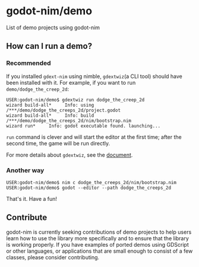 # godot-nim/demo

List of demo projects using godot-nim

## How can I run a demo?

### Recommended

If you installed `gdext-nim` using nimble, `gdextwiz`(a CLI tool) should have been installed with it.
For example, if you want to run `demo/dodge_the_creep_2d`:

```console
USER:godot-nim/demo$ gdextwiz run dodge_the_creep_2d
wizard build-all*     Info: using /***/demo/dodge_the_creeps_2d/project.godot 
wizard build-all*     Info: build /***/demo/dodge_the_creeps_2d/nim/bootstrap.nim
wizard run*     Info: godot executable found. launching... 
```

`run` command is clever and will start the editor at the first time; after the second time, the game will be run directly.

For more details about `gdextwiz`, see the [document][1].

### Another way

```console
USER:godot-nim/demo$ nim c dodge_the_creeps_2d/nim/bootstrap.nim
USER:godot-nim/demo$ godot --editor --path dodge_the_creeps_2d
```

That's it. Have a fun!

## Contribute

godot-nim is currently seeking contributions of demo projects to help users learn how to use the library more specifically and to ensure that the library is working properly.
If you have examples of ported demos using GDScript or other languages, or applications that are small enough to consist of a few classes, please consider contributing.

[1]: https://github.com/godot-nim/gdext-nim/wiki/gdextwiz
